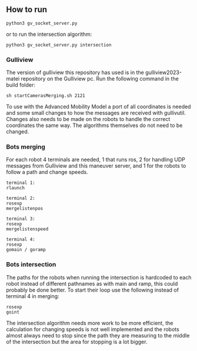 ## How to run
```
python3 gv_socket_server.py
```
or to run the intersection algorithm:
```
python3 gv_socket_server.py intersection
```
### Gulliview
The version of gulliview this repository has used is in the gulliview2023-matei repository on the Gulliview pc.
Run the following command in the build folder:
```
sh startCamerasMerging.sh 2121
```
To use with the Advanced Mobility Model a port of all coordinates is needed and some small changes to how the messages are received with gullivutil.
Changes also needs to be made on the robots to handle the correct coordinates the same way. The algorithms themselves do not need to be changed.
### Bots merging
For each robot 4 terminals are needed, 1 that runs ros, 2 for handling UDP messages from Gulliview and this maneuver server, and 1 for the robots to follow a path and change speeds.
```
terminal 1:
rlaunch

terminal 2:
rosexp
mergelistenpos

terminal 3:
rosexp
mergelistenspeed

terminal 4:
rosexp
gomain / goramp
```
### Bots intersection
The paths for the robots when running the intersection is hardcoded to each robot instead of different pathnames as with main and ramp, this could probably be done better. To start their loop use the following instead of terminal 4 in merging:
```
rosexp
goint
```
The intersection algorithm needs more work to be more efficient, the calculation for changing speeds is not well implemented and the robots almost always need to stop since the path they are measuring to the middle of the intersection but the area for stopping is a lot bigger.

